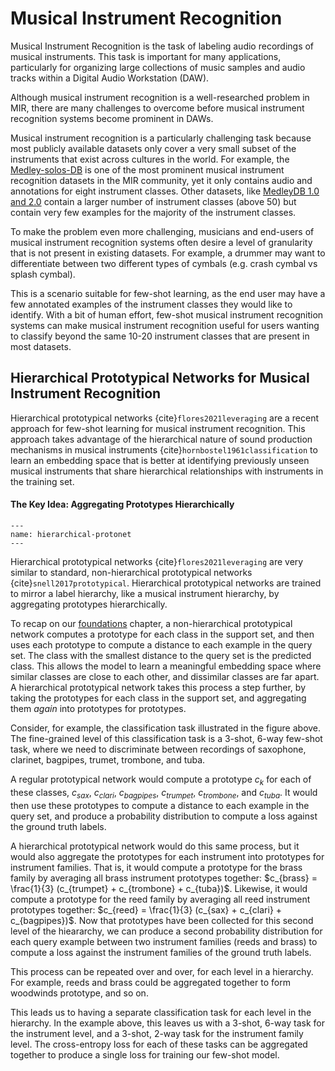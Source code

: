 # Musical Instrument Recognition


 Musical Instrument Recognition is the task of labeling audio recordings of musical instruments. This task is important for many applications, particularly for organizing large collections of music samples and audio tracks within a Digital Audio Workstation (DAW).

Although musical instrument recognition is a well-researched problem in MIR, there are many challenges to overcome before musical instrument recognition systems become prominent in DAWs. 

Musical instrument recognition is a particularly challenging task because most publicly available datasets only cover a very small subset of the instruments that exist across cultures in the world. For example, the [Medley-solos-DB](https://zenodo.org/record/1344103) is one of the most prominent musical instrument recognition datasets in the MIR community, yet it only contains audio and annotations for eight instrument classes. Other datasets, like [MedleyDB 1.0 and 2.0](https://medleydb.weebly.com/) contain a larger number of instrument classes (above 50) but contain very few examples for the majority of the instrument classes. 

To make the problem even more challenging, musicians and end-users of musical instrument recognition systems often desire a level of granularity that is not present in existing datasets. For example, a drummer may want to differentiate between two different types of cymbals (e.g. crash cymbal vs splash cymbal).

This is a scenario suitable for few-shot learning, as the end user may have a few annotated examples of the instrument classes they would like to identify. With a bit of human effort, few-shot musical instrument recognition systems can make musical instrument recognition useful for users wanting to classify beyond the same 10-20 instrument classes that are present in most datasets. 

## Hierarchical Prototypical Networks for Musical Instrument Recognition

Hierarchical prototypical networks {cite}`flores2021leveraging` are a recent approach for few-shot learning for musical instrument recognition. This approach takes advantage of the hierarchical nature of sound production mechanisms in musical instruments {cite}`hornbostel1961classification` to learn an embedding space that is better at identifying previously unseen musical instruments that share hierarchical relationships with instruments in the training set.

#### The Key Idea: Aggregating Prototypes Hierarchically


```{figure} ../assets/advances/hierarchical-protonet.png
---
name: hierarchical-protonet
---
```

Hierarchical prototypical networks {cite}`flores2021leveraging` are very similar to standard, non-hierarchical prototypical networks {cite}`snell2017prototypical`. Hierarchical prototypical networks are trained to mirror a label hierarchy, like a musical instrument hierarchy, by aggregating prototypes hierarchically. 

To recap on our [foundations](../foundations/approaches.md) chapter, a non-hierarchical prototypical network computes a prototype for each class in the support set, and then uses each prototype to compute a distance to each example in the query set. The class with the smallest distance to the query set is the predicted class. This allows the model to learn a meaningful embedding space where similar classes are close to each other, and dissimilar classes are far apart. A hierarchical prototypical network takes this process a step further, by taking the prototypes for each class in the support set, and aggregating them _again_ into prototypes for prototypes. 

Consider, for example, the classification task illustrated in the figure above. The fine-grained level of this classification task is a 3-shot, 6-way few-shot task, where we need to discriminate between recordings of saxophone, clarinet, bagpipes, trumet, trombone, and tuba. 

A regular prototypical network would compute a prototype $c_k$ for each of these classes, $c_{sax}$, $c_{clari}$, $c_{bagpipes}$, $c_{trumpet}$, $c_{trombone}$, and $c_{tuba}$. It would then use these prototypes to compute a distance to each example in the query set, and produce a probability distribution to compute a loss against the ground truth labels.

A hierarchical prototypical network would do this same process, but it would also aggregate the prototypes for each instrument into prototypes for instrument families. That is, it would compute a prototype for the brass family by averaging all brass instrument prototypes together: $c_{brass} = \frac{1}{3} (c_{trumpet} + c_{trombone} + c_{tuba})$. Likewise, it would compute a prototype for the reed family by averaging all reed instrument prototypes together: $c_{reed} = \frac{1}{3} (c_{sax} + c_{clari} + c_{bagpipes})$. Now that prototypes have been collected for this second level of the hieararchy, we can produce a second probability distribution for each query example between two instrument families (reeds and brass) to compute a loss against the instrument families of the ground truth labels.

This process can be repeated over and over, for each level in a hierarchy. For example, reeds and brass could be aggregated together to form woodwinds prototype, and so on. 

This leads us to having a separate classification task for each level in the hierarchy. In the example above, this leaves us with a 3-shot, 6-way task for the instrument level, and a 3-shot, 2-way task for the instrument family level. The cross-entropy loss for each of these tasks can be aggregated together to produce a single loss for training our few-shot model. 
